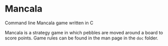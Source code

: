 # Mancala
Command line Mancala game written in C

Mancala is a strategy game in which pebbles are moved
around a board to score points. Game rules can be found in
the man page in the `doc` folder.
